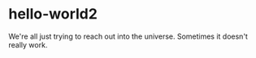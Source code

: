 # hello-world2
We're all just trying to reach out into the universe. Sometimes it doesn't really work.
